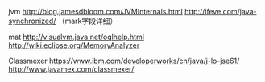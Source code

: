 jvm
http://blog.jamesdbloom.com/JVMInternals.html
http://ifeve.com/java-synchronized/ （mark字段详细）

mat
http://visualvm.java.net/oqlhelp.html
http://wiki.eclipse.org/MemoryAnalyzer

Classmexer
https://www.ibm.com/developerworks/cn/java/j-lo-jse61/
http://www.javamex.com/classmexer/
